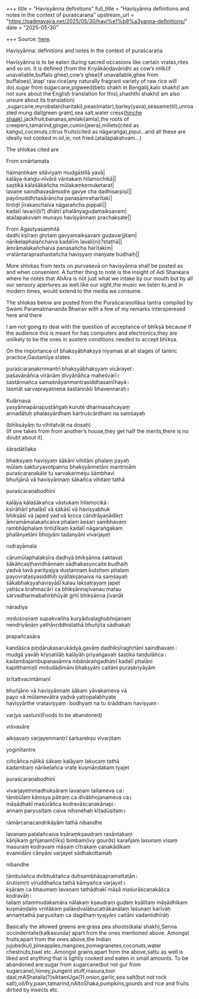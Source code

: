 +++
title = "Haviṣyānna definitions"
full_title = "Haviṣyānna definitions and notes in the context of puraścaraṇa"
upstream_url = "https://padmavajra.net/2025/05/30/havi%e1%b9%a3yanna-definitions/"
date = "2025-05-30"

+++
Source: [here](https://padmavajra.net/2025/05/30/havi%e1%b9%a3yanna-definitions/).

Haviṣyānna: definitions and notes in the context of puraścaraṇa

Haviṣyānna is to be eaten during sacred occasions like certain vratas,rites and so on. It is defined (from the Kriyākāṇḍavāridhi as cow’s milk(if unavailable,buffalo ghee),cow’s ghee(if unavailable,ghee from buffaloes),’atap’ raw rice(any naturally fragrant variety of raw rice will do).sugar from sugarcane,pigweed(beto shakh in Bengali),kalo shakh(I am not sure about the English translation for this),shashthi shakh(I am also unsure about its translation) ,sugarcane,myrobalan(haritaki),peas(matar),barley(yava),seasame(til),unroasted mung dal(green gram),sea salt,water cress([hinche shaak](https://thesaatviikliving.wordpress.com/2018/07/04/bengali-helencha-saag-benefits/)),jackfruit,bananas,amlaki(amla),the roots of creepers,tamarind,ginger,cumin(jeera),millets(cited as kaṅgu),coconuts,citrus fruits(cited as nāgaraṅga),pipul…and all these are ideally not cooked in oil,ie, not fried.(atailapakshvam…)  
  
The shlokas cited are

  
From smārtamata  
  
haimantikaṃ sitāviyaṃ mudgāstilā yavā\|  
kalāya-kaṅgu-nīvārā vāntakaṃ hilamochikā\|\|  
ṣaṣṭikā kālaśākañcha mūlakaṃkemuketarat\|  
lavaṇe saindhavasāmudre gavye cha dadhisarpiṣī\|\|  
payo̍nuddhṛtasārāncha panasāmraharītakī\|  
tintiḍī jīrakaṇchaiva nāgarañcha pippalī\|\|  
kadalī lavaṇi(li?) dhātrī phalānyaguḍamaikṣavam\|  
atailapaksvam munayo haviṣyānnaṃ prachakṣate\|\|  
  
From Agastyasaṃhitā  
dadhī kṣīraṃ ghṛtaṃ gavyamaikṣavaṃ guḍavarjjitam\|  
nārikelaphalañchaiva kadalīm lavali(ni)?stathā\|\|  
āmrāmalakañchaiva panasañcha harītakīm\|  
vratāntaraprashastañcha haviṣyaṃ manyate budhaiḥ\|\|  
  
  
More shlokas from texts on purvasevā on haviṣyānna shall be posted as and when convenient. A further thing to note is the insight of Adi Shankara where he notes that AhAra is not just what we intake by our mouth but by all our sensory apertures as well like our sight,the music we listen to,and in modern times, would extend to the media we consume.  
  
The shlokas below are posted from the Puraścaraṇollāsa tantra compiled by Swami Paramatmananda Bhairav with a few of my remarks intersperesed here and there

  
I am not going to deal with the question of acceptance of bhīkṣā because if the audience this is meant for has computers and electronics,they are unlikely to be the ones in austere conditions needed to accept bhīkṣa.  
  
On the importance of bhakṣyābhakṣya niyamas at all stages of tantric practice,Gautamīya states  

puraścaraṇakṛnmantrī bhakṣyābhakṣyaṃ vicārayet।  
paśavānāñca vīrānām divyānāñca maheśvarī॥  
śastānnañca samaśnāyanmantrasiddhasamīhayā।  
tasmāt sarvaprayatnena śastānnāśi bhavennaraḥ॥

  
Kulārṇava  
yasyānnapānapuṣṭāṅgaḥ kurute dharmasañcayaṃ  
annadātuḥ phalasyārdhaṃ kartruścārdhaṃ na saṃśayaḥ  
  
(bhīkṣāyāṃ tu vihitatvāt na doṣaḥ)  
(If one takes from from another’s house,they get half the merits,there is no doubt about it).  
  
śāradātīlaka  
  
bhaikṣyaṃ haviṣyaṃ śākāni vihitāni phalaṃ payaḥ  
mūlaṃ śakturyavotpanno bhakṣyānnetāni mantriṇām  
puraścaraṇakāle tu sarvakarmeṣu śāmbhavī  
bhuñjānā vā haviṣyānnaṃ śākañca vihitaṃ tathā  
  
puraścaraṇabodhinī  
  
kalāya kālaśākañca vāstukaṃ hilamocikā।  
kṣīrāhāri phalāśī vā śākāśī vā haviṣyabhuk  
bhikṣāśī vā japed yad vā kṛcca cāndrāyaṇādikṛt  
āmramāmalakañcaiva phalaṃ keśari sambhavaṃ  
rambhāphalaṃ tintiḍīkaṃ kadalī nāgaraṅgakam  
phalānyetāni bhojyāni tadanyāni vivarjayet  
  
rudrayāmala  
  
cārumūlaphalakṣīra dadhyā bhikṣānna śaktavat  
śākāñcaṣṭhavidhānnaṃ sādhakasyocaite budhaiḥ  
yadvā tavā parityajya duṣṭannaṃ kutsitaṃ phalam  
payovratasyasiddhiḥ syāllakṣaṇaiva na saṃśayaḥ  
śākabhakṣyahaviṣyāśī kalau lakṣatrayaṃ japet  
yatiśca brahmacārī ca bhikṣānnajīvanau matau  
sarvadharmabahirbhūyāt gṛhī bhikṣānna jīvanāt  
  
nāradīya  
  
mṛdusoṣṇaṃ supakvañha kuryādvalaghubhojanam  
nendriyāṇāṃ yathāvṛddhistathā bhuñjīta sādhakaḥ  
  
prapañcasāra  
  
kandāśca piṇḍārukasarukādyā,gavāṃ dadhikṣīraghṛtāni saindhavaṃ। mudgā yavāḥ kṝṣṇatilāḥ kalāyāḥ priyaṅgavaḥ śaṣṭika taṇḍulāñca।  
kadambajambupanasāmra nibānāraṅgadhātrī kadalī phalāni  
kapitthamiṣṭī mṛdudāḍimāni bhakṣyāni caitāni puraṣkriyāyām  
  
śrītattvacintāmaṇī  
  
bhuñjāno vā haviṣyānnaṃ śākam yāvakameva vā  
payo vā mūlamevātra yadvā yatropalabhyate  
haviṣyārthe vrataviṣyaṃ।bodhyaṃ na tu śrāddham haviṣyaṃ।  

varjya vastuni(Foods to be abandoned)  
  
viśvasāre  
  
aikṣavaṃ varjayenmantrī śarkarekṣu vivarjitam  
  
yoginītantre  
  
ciñcāñca nālikā śākaṃ kalāyaṃ lakucaṃ tathā  
kadambaṃ nārikelañca vrate kuṣmāṇdakam tyajet  
  
puraścaraṇabodhinī  
  
vivarjayetnmadhukṣāraṃ lavaṇam tailameva ca।  
tāmbūlaṃ kāṃsya pātraṃ ca divābhojanameva ca॥  
māṣāḍhakī maśūrāñca kodravāścanakānapi।  
annaṃ paryuṣitaṃ caiva niḥsnehaḥ kīṭadūṣitam॥  
  
rāmārcanacandrikāyām tathā nibandhe  
  
lavanaṃ palalañcaiva kṣāraṃkṣaudram rasāntakaṃ  
kāṅjikaṃ gṛñjanam(līks) bimbam(ivy gourds) karañjaṃ lasunaṃ visaṃ  
masuraṃ kodravaṃ māṣaṃ cītrakaṃ caṇakādikam  
evamidāni cānyāni varjayet sādhakottamaḥ  
  
  
nibandhe  
  
tāmbulañca dvibhuktañca duḥsambhāṣapramattatān।  
śrutismṛti viruddhañca tathā kāmyañca varjayet॥  
kṣāraṃ ca bhaumaṃ lavaṇaṃ tathāḍhakī māṣā maśurāścaṇakāśca kodravāḥ।  
tailaṃ sitaṃmudakamāra nālakaṃ kṣaudraṃ guḍaṃ kṣālitaṃ māṣādhikam  
kuṣmāṇḍalṃ vṛntākaṃ palāṇḍvalābucatrākanālaṃ laśunaṃ karīvaḥ  
annaṃtathā paryusitaṃ ca dagdhaṃ tyajyāni caitāni vadantidhīrāḥ  
  
  
  
  
Basically the allowed greens are:grass pea shoots(kalai shakh),Senna occindentalis(kalkasunda) apart from the ones mentioned above. Amongst fruits,apart from the ones above,the Indian jujube(kul),pineapples,mangoes,pomegranetes,coconuts,water chestnuts,bael etc. Amongst grains,apart from the above,sattu as well is liked and anything that is lightly cooked and eaten in small amounts. To be abandoned are:sugar from sugarcane(but not gur from sugarcane),honey,pungent stuff,masura,toor daal,mAShataila(?)siktamUga(?),onion,garlic,sea salt(but not rock salt),oil/fry,paan,tamarind,nAltoShaka,pumpkins,gourds and rice and fruits dirtied by insects etc.  
  
